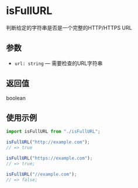 # isFullURL

判断给定的字符串是否是一个完整的HTTP/HTTPS URL

## 参数

- `url: string` &mdash; 需要检查的URL字符串

## 返回值

boolean

## 使用示例

```typescript
import isFullURL from "./isFullURL";

isFullURL("http://example.com");
// => true

isFullURL("https://example.com");
// => true;

isFullURL("//example.com");
// => false;
```
